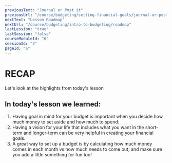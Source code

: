 ```yaml
---
previousText: "Journal or Post it"
previousUrl: "/course/budgeting/setting-financial-goals/journal-or-post-it"
nextText: "Lesson Roadmap"
nextUrl: "/course/budgeting/intro-to-budgeting/roadmap"
lastLession: "true"
lastSession: "false"
courseModuleId: "6"
sessionId: "2"
pageId: "6"
---
```



# RECAP

<sparkle-character-intro position="right" character="jen">
Let's look at the highlights from today's lesson
</sparkle-character-intro>

## In today's lesson we learned:
1. Having goal in mind for your budget is important when you decide how much money to set aside and how much to spend.
2. Having a vision for your life that includes what you want in the short-term and longer-term can be very helpful in creating your financial goals.
3. A great way to set up a budget is by calculating how much money comes in each month vs how much needs to come out; and make sure you add a little something for fun too!


 




